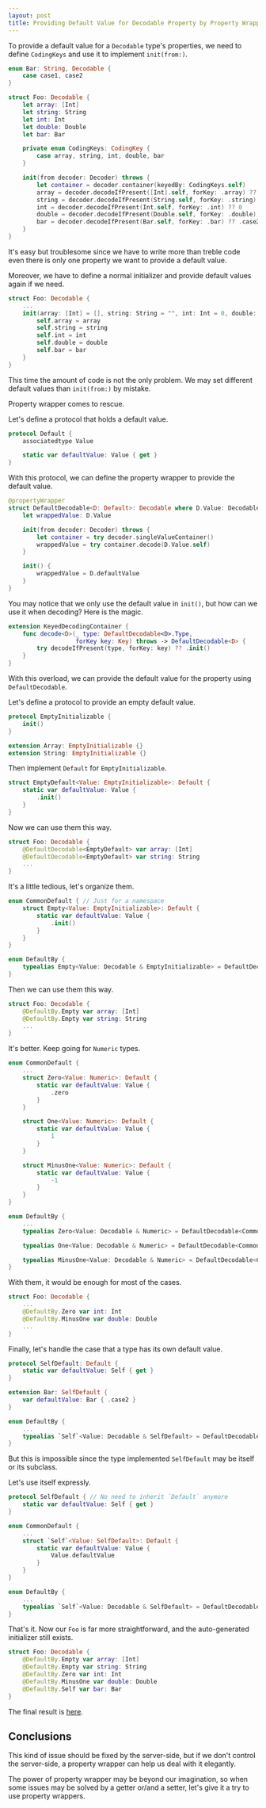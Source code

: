 ```yaml
---
layout: post
title: Providing Default Value for Decodable Property by Property Wrapper
---
```


To provide a default value for a `Decodable` type's properties, we need to define `CodingKeys` and use it to implement `init(from:)`.

```swift
enum Bar: String, Decodable {
    case case1, case2
}

struct Foo: Decodable {
    let array: [Int]
    let string: String
    let int: Int
    let double: Double
    let bar: Bar

    private enum CodingKeys: CodingKey {
        case array, string, int, double, bar
    }

    init(from decoder: Decoder) throws {
        let container = decoder.container(keyedBy: CodingKeys.self)
        array = decoder.decodeIfPresent([Int].self, forKey: .array) ?? []
        string = decoder.decodeIfPresent(String.self, forKey: .string) ?? ""
        int = decoder.decodeIfPresent(Int.self, forKey: .int) ?? 0
        double = decoder.decodeIfPresent(Double.self, forKey: .double) ?? -1
        bar = decoder.decodeIfPresent(Bar.self, forKey: .bar) ?? .case2
    }
}
```

It's easy but troublesome since we have to write more than treble code even there is only one property we want to provide a default value.

Moreover, we have to define a normal initializer and provide default values again if we need.

```swift
struct Foo: Decodable {
    ...
    init(array: [Int] = [], string: String = "", int: Int = 0, double: Double = -1, bar: Bar = .case2) {
        self.array = array
        self.string = string
        self.int = int
        self.double = double
        self.bar = bar
    }
}
```

This time the amount of code is not the only problem. We may set different default values than `init(from:)` by mistake.

Property wrapper comes to rescue.

Let's define a protocol that holds a default value.

```swift
protocol Default {
    associatedtype Value

    static var defaultValue: Value { get }
}
```

With this protocol, we can define the property wrapper to provide the default value.

```swift
@propertyWrapper
struct DefaultDecodable<D: Default>: Decodable where D.Value: Decodable {
    let wrappedValue: D.Value

    init(from decoder: Decoder) throws {
        let container = try decoder.singleValueContainer()
        wrappedValue = try container.decode(D.Value.self)
    }

    init() {
        wrappedValue = D.defaultValue
    }
}
```

You may notice that we only use the default value in `init()`, but how can we use it when decoding? Here is the magic.

```swift
extension KeyedDecodingContainer {
    func decode<D>(_ type: DefaultDecodable<D>.Type,
                   forKey key: Key) throws -> DefaultDecodable<D> {
        try decodeIfPresent(type, forKey: key) ?? .init()
    }
}
```

With this overload, we can provide the default value for the property using `DefaultDecodable`.

Let's define a protocol to provide an empty default value.

```swift
protocol EmptyInitializable {
    init()
}

extension Array: EmptyInitializable {}
extension String: EmptyInitializable {}
```

Then implement `Default` for `EmptyInitializable`.

```swift
struct EmptyDefault<Value: EmptyInitializable>: Default {
    static var defaultValue: Value {
        .init()
    }
}
```

Now we can use them this way.

```swift
struct Foo: Decodable {
    @DefaultDecodable<EmptyDefault> var array: [Int]
    @DefaultDecodable<EmptyDefault> var string: String
    ...
}
```

It's a little tedious, let's organize them.

```swift
enum CommonDefault { // Just for a namespace
    struct Empty<Value: EmptyInitializable>: Default {
        static var defaultValue: Value {
            .init()
        }
    }
}

enum DefaultBy {
    typealias Empty<Value: Decodable & EmptyInitializable> = DefaultDecodable<CommonDefault.Empty<Value>>
}
```

Then we can use them this way.

```swift
struct Foo: Decodable {
    @DefaultBy.Empty var array: [Int]
    @DefaultBy.Empty var string: String
    ...
}
```

It's better. Keep going for `Numeric` types.

```swift
enum CommonDefault {
    ...
    struct Zero<Value: Numeric>: Default {
        static var defaultValue: Value {
            .zero
        }
    }

    struct One<Value: Numeric>: Default {
        static var defaultValue: Value {
            1
        }
    }

    struct MinusOne<Value: Numeric>: Default {
        static var defaultValue: Value {
            -1
        }
    }
}

enum DefaultBy {
    ...
    typealias Zero<Value: Decodable & Numeric> = DefaultDecodable<CommonDefault.Zero<Value>>

    typealias One<Value: Decodable & Numeric> = DefaultDecodable<CommonDefault.One<Value>>

    typealias MinusOne<Value: Decodable & Numeric> = DefaultDecodable<CommonDefault.MinusOne<Value>>
}
```

With them, it would be enough for most of the cases.

```swift
struct Foo: Decodable {
    ...
    @DefaultBy.Zero var int: Int
    @DefaultBy.MinusOne var double: Double
    ...
}
```

Finally, let's handle the case that a type has its own default value.

```swift
protocol SelfDefault: Default {
    static var defaultValue: Self { get }
}

extension Bar: SelfDefault {
    var defaultValue: Bar { .case2 }
}

enum DefaultBy {
    ...
    typealias `Self`<Value: Decodable & SelfDefault> = DefaultDecodable<Value>
}
```

But this is impossible since the type implemented `SelfDefault` may be itself or its subclass.

Let's use itself expressly.

```swift
protocol SelfDefault { // No need to inherit `Default` anymore
    static var defaultValue: Self { get }
}

enum CommonDefault {
    ...
    struct `Self`<Value: SelfDefault>: Default {
        static var defaultValue: Value {
            Value.defaultValue
        }
    }
}

enum DefaultBy {
    ...
    typealias `Self`<Value: Decodable & SelfDefault> = DefaultDecodable<CommonDefault.Self<Value>>
}
```

That's it. Now our `Foo` is far more straightforward, and the auto-generated initializer still exists.

```swift
struct Foo: Decodable {
    @DefaultBy.Empty var array: [Int]
    @DefaultBy.Empty var string: String
    @DefaultBy.Zero var int: Int
    @DefaultBy.MinusOne var double: Double
    @DefaultBy.Self var bar: Bar
}
```

The final result is [here](https://github.com/myihsan/DefaultDecodableWrapper).

## Conclusions

This kind of issue should be fixed by the server-side, but if we don't control the server-side, a property wrapper can help us deal with it elegantly.

The power of property wrapper may be beyond our imagination, so when some issues may be solved by a getter or/and a setter, let's give it a try to use property wrappers.
